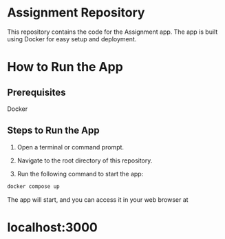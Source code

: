 # Assignment Repository

This repository contains the code for the Assignment app. The app is built using Docker for easy setup and deployment.

# How to Run the App

## Prerequisites

Docker

## Steps to Run the App

1. Open a terminal or command prompt.

2. Navigate to the root directory of this repository.

3. Run the following command to start the app:

```bash
docker compose up
```

The app will start, and you can access it in your web browser at 

# localhost:3000
